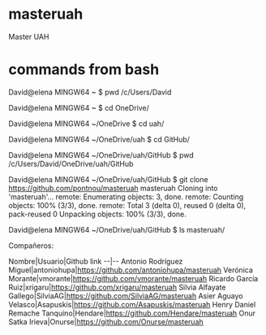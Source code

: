 # masteruah
Master UAH

# commands from bash

David@elena MINGW64 ~
$ pwd
/c/Users/David

David@elena MINGW64 ~
$ cd OneDrive/

David@elena MINGW64 ~/OneDrive
$ cd uah/

David@elena MINGW64 ~/OneDrive/uah
$ cd GitHub/

David@elena MINGW64 ~/OneDrive/uah/GitHub
$ pwd
/c/Users/David/OneDrive/uah/GitHub

David@elena MINGW64 ~/OneDrive/uah/GitHub
$ git clone https://github.com/pontnou/masteruah masteruah
Cloning into 'masteruah'...
remote: Enumerating objects: 3, done.
remote: Counting objects: 100% (3/3), done.
remote: Total 3 (delta 0), reused 0 (delta 0), pack-reused 0
Unpacking objects: 100% (3/3), done.

David@elena MINGW64 ~/OneDrive/uah/GitHub
$ ls
masteruah/

Compañeros:

Nombre|Usuario|Github link
--|--
Antonio Rodríguez Miguel|antoniohupa|https://github.com/antoniohupa/masteruah
Verónica Morante|vmorante|https://github.com/vmorante/masteruah
Ricardo García Ruiz|xrigaru|https://github.com/xrigaru/masteruah
Silvia Alfayate Gallego|SilviaAG|https://github.com/SilviaAG/masteruah
Asier Aguayo Velasco|Asapuskis|https://github.com/Asapuskis/masteruah
Henry Daniel Remache Tanquino|Hendare|https://github.com/Hendare/masteruah
Onur Satka Irieva|Onurse|https://github.com/Onurse/masteruah